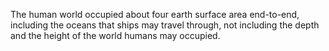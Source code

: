   The human world occupied about four earth surface area end-to-end, including the oceans that ships may travel through, not including the depth and the height of the world humans may occupied.
